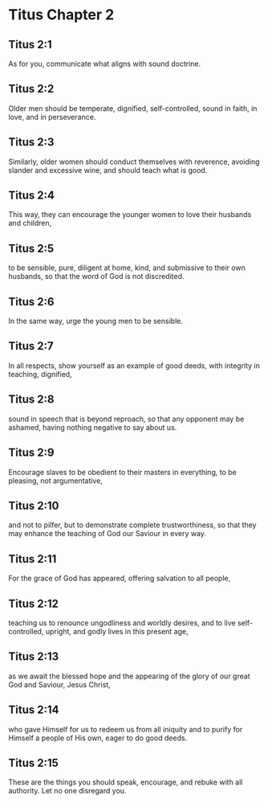 # Titus Chapter 2

## Titus 2:1
As for you, communicate what aligns with sound doctrine.

## Titus 2:2
Older men should be temperate, dignified, self-controlled, sound in faith, in love, and in perseverance.

## Titus 2:3
Similarly, older women should conduct themselves with reverence, avoiding slander and excessive wine, and should teach what is good.

## Titus 2:4
This way, they can encourage the younger women to love their husbands and children,

## Titus 2:5
to be sensible, pure, diligent at home, kind, and submissive to their own husbands, so that the word of God is not discredited.

## Titus 2:6
In the same way, urge the young men to be sensible.

## Titus 2:7
In all respects, show yourself as an example of good deeds, with integrity in teaching, dignified,

## Titus 2:8
sound in speech that is beyond reproach, so that any opponent may be ashamed, having nothing negative to say about us.

## Titus 2:9
Encourage slaves to be obedient to their masters in everything, to be pleasing, not argumentative,

## Titus 2:10
and not to pilfer, but to demonstrate complete trustworthiness, so that they may enhance the teaching of God our Saviour in every way.

## Titus 2:11
For the grace of God has appeared, offering salvation to all people,

## Titus 2:12
teaching us to renounce ungodliness and worldly desires, and to live self-controlled, upright, and godly lives in this present age,

## Titus 2:13
as we await the blessed hope and the appearing of the glory of our great God and Saviour, Jesus Christ,

## Titus 2:14
who gave Himself for us to redeem us from all iniquity and to purify for Himself a people of His own, eager to do good deeds.

## Titus 2:15
These are the things you should speak, encourage, and rebuke with all authority. Let no one disregard you.
